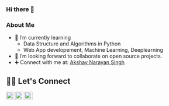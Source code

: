 ### Hi there 👋

### About Me
- 🌱 I’m currently learning
  - Data Structure and Algorithms in Python
  - Web App developement, Machine Learning, Deeplearning
- 🤝 I’m looking forward to collaborate on open source projects.
- ➕ Connect with me at: <a href="https://www.linkedin.com/in/akshay-narayan-singh-5060a0228/">Akshay Narayan Singh</a>


<!--
**ANsingh0/ANsingh0** is a ✨ _special_ ✨ repository because its `README.md` (this file) appears on your GitHub profile.

Here are some ideas to get you started:

- 🔭 I’m currently working on ...
- 🌱 I’m currently learning ...
- 👯 I’m looking to collaborate on ...
- 🤔 I’m looking for help with ...
- 💬 Ask me about ...
- 📫 How to reach me: ...
- 😄 Pronouns: ...
- ⚡ Fun fact: ...
-->


## 🙋‍♂️ Let's Connect
<p align="center">
<!--   <a href="https://github.com/ANsingh0/"><img align="left" alt="AlfredDagenais.com" width="22px" src="https://raw.githubusercontent.com/iconic/open-iconic/master/svg/globe.svg" /></a> -->
	<a href="https://twitter.com/AkshayNSingh_"><img align="left" alt="Akshay Narayan Singh | Twitter" width="22px" src="https://cdn.jsdelivr.net/npm/simple-icons@v3/icons/twitter.svg" /></a>
	<a href="mailto:singhnarayanakshay@gmail.com"><img align="left" alt="Akshay Narayan Singh | Mail" width="22px" src="https://cdn.jsdelivr.net/npm/simple-icons@v3/icons/gmail.svg" /></a>
	<a href="https://www.linkedin.com/in/akshay-narayan-singh"><img align="left" alt="AlfredDagenais | LinkedIn" width="22px" src="https://cdn.jsdelivr.net/npm/simple-icons@v3/icons/linkedin.svg" /></a>
	
</p>
